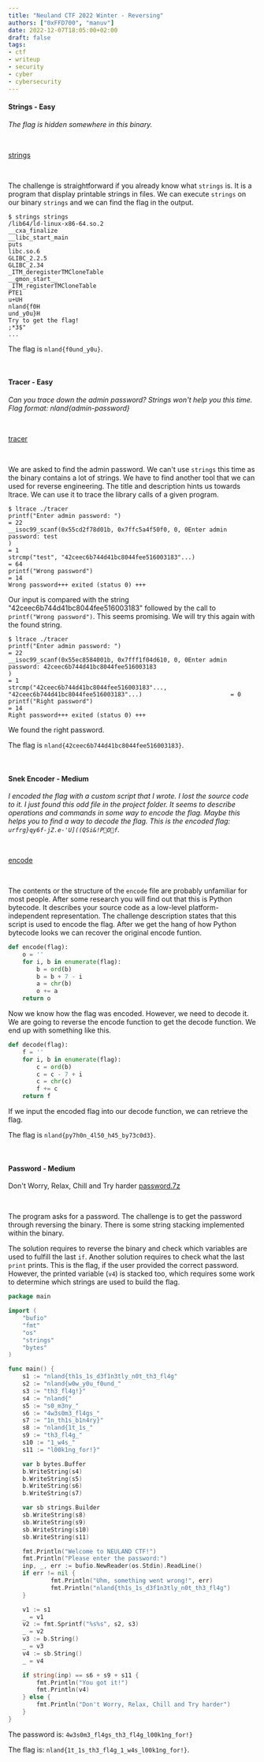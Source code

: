 ```yaml
---
title: "Neuland CTF 2022 Winter - Reversing"
authors: ["0xFFD700", "manuv"]
date: 2022-12-07T18:05:00+02:00
draft: false
tags:
- ctf
- writeup
- security
- cyber
- cybersecurity
---
```


#### Strings - Easy

*The flag is hidden somewhere in this binary.*

<br>

[strings](/files/neuland-ctf-12-2022/strings)

<br>

The challenge is straightforward if you already know what `strings` is. It is a program that display printable strings in files.
We can execute `strings` on our binary `strings` and we can find the flag in the output.

```
$ strings strings               
/lib64/ld-linux-x86-64.so.2
__cxa_finalize
__libc_start_main
puts
libc.so.6
GLIBC_2.2.5
GLIBC_2.34
_ITM_deregisterTMCloneTable
__gmon_start__
_ITM_registerTMCloneTable
PTE1
u+UH
nland{f0H
und_y0u}H
Try to get the flag!
;*3$"
...
```

The flag is `nland{f0und_y0u}`.

<br>

#### Tracer - Easy

*Can you trace down the admin password? Strings won't help you this time. <br>
Flag format: nland{admin-password}*

<br>

[tracer](/files/neuland-ctf-12-2022/tracer)

<br>

We are asked to find the admin password. We can't use `strings` this time as the binary contains a lot of strings. We have to find another tool that we can used for reverse engineering. The title and description hints us towards ltrace. We can use it to trace the library calls of a given program.

```
$ ltrace ./tracer            
printf("Enter admin password: ")                                                                             = 22
__isoc99_scanf(0x55cd2f78d01b, 0x7ffc5a4f50f0, 0, 0Enter admin password: test
)                                                                              = 1
strcmp("test", "42ceec6b744d41bc8044fee516003183"...)                                                        = 64
printf("Wrong password")                                                                                     = 14
Wrong password+++ exited (status 0) +++
``` 

Our input is compared with the string "42ceec6b744d41bc8044fee516003183" followed by the call to `printf("Wrong password")`. This seems promising. We will try this again with the found string.

```
$ ltrace ./tracer
printf("Enter admin password: ")                                                                             = 22
__isoc99_scanf(0x55ec8584001b, 0x7fff1f04d610, 0, 0Enter admin password: 42ceec6b744d41bc8044fee516003183
)                                                                              = 1
strcmp("42ceec6b744d41bc8044fee516003183"..., "42ceec6b744d41bc8044fee516003183"...)                         = 0
printf("Right password")                                                                                     = 14
Right password+++ exited (status 0) +++
```

We found the right password.

The flag is `nland{42ceec6b744d41bc8044fee516003183}`.

<br>

#### Snek Encoder - Medium

*I encoded the flag with a custom script that I wrote. I lost the source code to it. I just found this odd file in the project folder. It seems to describe operations and commands in some way to encode the flag. Maybe this helps you to find a way to decode the flag.
This is the encoded flag: `urfrg}qy6f-jZ.e-'U]((QSi&!POf`.*

<br>

[encode](/files/neuland-ctf-12-2022/encode)

<br>

The contents or the structure of the `encode` file are probably unfamiliar for most people. After some research you will find out that this is Python bytecode. It describes your source code as a low-level platform-independent representation. The challenge description states that this script is used to encode the flag. After we get the hang of how Python bytecode looks we can recover the original encode funtion.

```python
def encode(flag):
    o = ''
    for i, b in enumerate(flag):
        b = ord(b)
        b = b + 7 - i
        a = chr(b)
        o += a
    return o
```

Now we know how the flag was encoded. However, we need to decode it. We are going to reverse the encode function to get the decode function. We end up with something like this.

```python
def decode(flag):
    f = ''
    for i, b in enumerate(flag):
        c = ord(b)
        c = c - 7 + i
        c = chr(c)
        f += c
    return f
```

If we input the encoded flag into our decode function, we can retrieve the flag.

The flag is `nland{py7h0n_4l50_h45_by73c0d3}`.

<br>

#### Password - Medium

Don't Worry, Relax, Chill and Try harder
[password.7z](/files/neuland-ctf-12-2022/password.7z)

<br>

The program asks for a password. The challenge is to get the password through reversing the binary. There is some string stacking implemented within the binary.

The solution requires to reverse the binary and check which variables are used to fulfill the last `if`. Another solution requires to check what the last `print` prints. This is the flag, if the user provided the correct password. However, the printed variable (`v4`) is stacked too, which requires some work to determine which strings are used to build the flag.

```go
package main

import (
	"bufio"
	"fmt"
	"os"
	"strings"
    "bytes"
)

func main() {
    s1 := "nland{th1s_1s_d3f1n3tly_n0t_th3_fl4g"
    s2 := "nland{w0w_y0u_f0und_"
    s3 := "th3_fl4g!}"
    s4 := "nland{"
    s5 := "s0_m3ny_"
    s6 := "4w3s0m3_fl4gs_"
    s7 := "1n_th1s_b1n4ry}"
    s8 := "nland{1t_1s_"
    s9 := "th3_fl4g_"
    s10 := "1_w4s_"
    s11 := "l00k1ng_for!}"

    var b bytes.Buffer
    b.WriteString(s4)
    b.WriteString(s5) 
    b.WriteString(s6)
    b.WriteString(s7)

    var sb strings.Builder
    sb.WriteString(s8)
    sb.WriteString(s9)
    sb.WriteString(s10)
    sb.WriteString(s11)

    fmt.Println("Welcome to NEULAND CTF!")
    fmt.Println("Please enter the password:")
    inp, _, err := bufio.NewReader(os.Stdin).ReadLine()
    if err != nil {
            fmt.Println("Uhm, something went wrong!", err)
            fmt.Println("nland{th1s_1s_d3f1n3tly_n0t_th3_fl4g")
    }

    v1 := s1
    _ = v1
    v2 := fmt.Sprintf("%s%s", s2, s3)
    _ = v2
    v3 := b.String()
    _ = v3
    v4 := sb.String()
    _ = v4

    if string(inp) == s6 + s9 + s11 {
        fmt.Println("You got it!")
        fmt.Println(v4)
    } else {
        fmt.Println("Don't Worry, Relax, Chill and Try harder")
    }
}
```

The password is: `4w3s0m3_fl4gs_th3_fl4g_l00k1ng_for!}`

The flag is: `nland{1t_1s_th3_fl4g_1_w4s_l00k1ng_for!}`.

